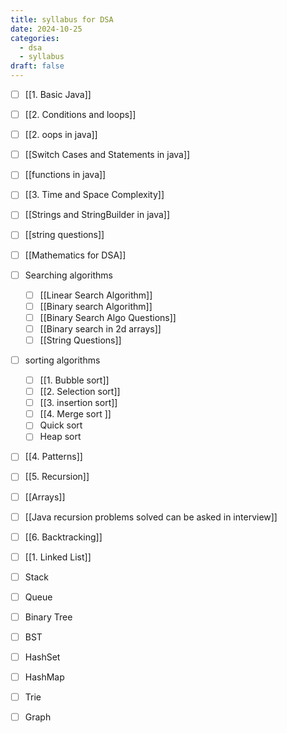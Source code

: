 ```yaml
---
title: syllabus for DSA
date: 2024-10-25
categories:
  - dsa
  - syllabus
draft: false
---
```

 

- [ ] [[1. Basic Java]]
- [ ] [[2. Conditions and loops]]
- [ ] [[2. oops in java]]
- [ ] [[Switch Cases and Statements in java]]
- [ ] [[functions in java]]
- [ ] [[3. Time and Space Complexity]]
- [ ] [[Strings and StringBuilder in java]]
- [ ] [[string questions]]
- [ ] [[Mathematics for DSA]]
- [ ] Searching algorithms
	- [ ] [[Linear Search Algorithm]]
	- [ ] [[Binary search Algorithm]]
	- [ ] [[Binary Search Algo Questions]]
	- [ ] [[Binary search in 2d arrays]]
	- [ ] [[String Questions]]
- [ ] sorting algorithms
	- [ ] [[1. Bubble sort]]
	- [ ] [[2. Selection sort]]
	- [ ] [[3. insertion sort]] 
	- [ ] [[4. Merge sort ]]
	- [ ] Quick sort
	- [ ] Heap sort
- [ ] [[4. Patterns]]
- [ ] [[5. Recursion]]
- [ ] [[Arrays]]
- [ ] [[Java recursion problems solved can be asked in interview]]
- [ ] [[6. Backtracking]]
- [ ] [[1. Linked List]]
- [ ] Stack
- [ ] Queue
- [ ] Binary Tree
- [ ] BST
- [ ] HashSet
- [ ] HashMap
- [ ] Trie
- [ ] Graph


